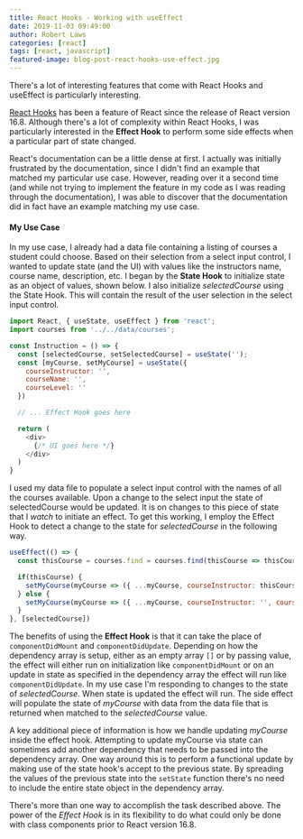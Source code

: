 ```yaml
---
title: React Hooks - Working with useEffect
date: 2019-11-03 09:49:00
author: Robert Laws
categories: [react]
tags: [react, javascript]
featured-image: blog-post-react-hooks-use-effect.jpg
---
```

There's a lot of interesting features that come with React Hooks and useEffect is particularly interesting.<!-- more -->

[React Hooks](https://reactjs.org/docs/hooks-intro.html) has been a feature of React since the release of React version 16.8. Although there's a lot of complexity within React Hooks, I was particularly interested in the **Effect Hook** to perform some side effects when a particular part of state changed.

React's documentation can be a little dense at first. I actually was initially frustrated by the documentation, since I didn't find an example that matched my particular use case. However, reading over it a second time (and while not trying to implement the feature in my code as I was reading through the documentation), I was able to discover that the documentation did in fact have an example matching my use case.

#### My Use Case

In my use case, I already had a data file containing a listing of courses a student could choose. Based on their selection from a select input control, I wanted to update state (and the UI) with values like the instructors name, course name, description, etc. I began by the **State Hook** to initialize state as an object of values, shown below. I also initialize *selectedCourse* using the State Hook. This will contain the result of the user selection in the select input control.

```javascript
import React, { useState, useEffect } from 'react';
import courses from '../../data/courses';

const Instruction = () => {
  const [selectedCourse, setSelectedCourse] = useState('');
  const [myCourse, setMyCourse] = useState({
    courseInstructor: '',
    courseName: '',
    courseLevel: ''
  })

  // ... Effect Hook goes here

  return (
    <div>
      {/* UI goes here */}
    </div>
  )
}
```

I used my data file to populate a select input control with the names of all the courses available. Upon a change to the select input the state of selectedCourse would be updated. It is on changes to this piece of state that I *watch* to initiate an effect. To get this working, I employ the Effect Hook to detect a change to the state for *selectedCourse* in the following way.

```javascript
useEffect(() => {
  const thisCourse = courses.find = courses.find(thisCourse => thisCourse.name == selectedCourse);

  if(thisCourse) {
    setMyCourse(myCourse => ({ ...myCourse, courseInstructor: thisCourse.instructor, courseName: thisCourse.name, courseLevel: thisCourse.level }))
  } else {
    setMyCourse(myCourse => ({ ...myCourse, courseInstructor: '', courseName: '', courseLevel: '' }))
  }
}, [selectedCourse])
```

The benefits of using the **Effect Hook** is that it can take the place of `componentDidMount` and `componentDidUpdate`. Depending on how the dependency array is setup, either as an empty array `[]` or by passing value, the effect will either run on initialization like `componentDidMount` or on an update in state as specified in the dependency array the effect will run like `componentDidUpdate`. In my use case I'm responding to changes to the state of *selectedCourse*. When state is updated the effect will run. The side effect will populate the state of *myCourse* with data from the data file that is returned when matched to the *selectedCourse* value.

A key additional piece of information is how we handle updating *myCourse* inside the effect hook. Attempting to update myCourse via state can sometimes add another dependency that needs to be passed into the dependency array. One way around this is to perform a functional update by making use of the state hook's accept to the previous state. By spreading the values of the previous state into the `setState` function there's no need to include the entire state object in the dependency array.

There's more than one way to accomplish the task described above. The power of the *Effect Hook* is in its flexibility to do what could only be done with class components prior to React version 16.8. 